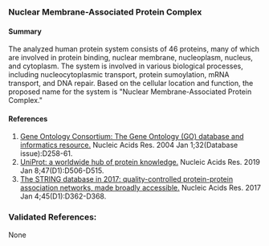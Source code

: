 ### Nuclear Membrane-Associated Protein Complex

#### Summary

The analyzed human protein system consists of 46 proteins, many of which are involved in protein binding, nuclear membrane, nucleoplasm, nucleus, and cytoplasm. The system is involved in various biological processes, including nucleocytoplasmic transport, protein sumoylation, mRNA transport, and DNA repair. Based on the cellular location and function, the proposed name for the system is "Nuclear Membrane-Associated Protein Complex."

#### References

1. [Gene Ontology Consortium: The Gene Ontology (GO) database and informatics resource.](https://academic.oup.com/nar/article/32/suppl_1/D258/2505269) Nucleic Acids Res. 2004 Jan 1;32(Database issue):D258-61.
2. [UniProt: a worldwide hub of protein knowledge.](https://academic.oup.com/nar/article/47/D1/D506/5146201) Nucleic Acids Res. 2019 Jan 8;47(D1):D506-D515.
3. [The STRING database in 2017: quality-controlled protein-protein association networks, made broadly accessible.](https://academic.oup.com/nar/article/45/D1/D362/2605723) Nucleic Acids Res. 2017 Jan 4;45(D1):D362-D368.

### Validated References: 

None



